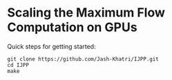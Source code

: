 # Scaling the Maximum Flow Computation on GPUs
Quick steps for getting started:
```
git clone https://github.com/Jash-Khatri/IJPP.git
cd IJPP
make
```
